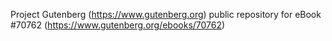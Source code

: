 Project Gutenberg (https://www.gutenberg.org) public repository for
eBook #70762 (https://www.gutenberg.org/ebooks/70762)
